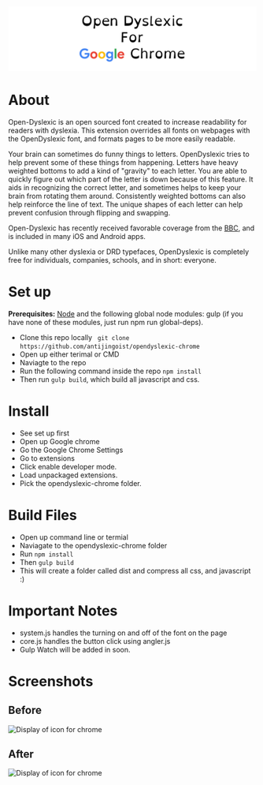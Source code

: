 
![alt text](.github/readme.png "OpenDyslexic")



# About 

Open-Dyslexic is an open sourced font created to increase readability for readers with dyslexia. This extension overrides all fonts on webpages with the OpenDyslexic font, and formats pages to be more easily readable. 

Your brain can sometimes do funny things to letters. OpenDyslexic tries to help prevent some of these things from happening. Letters have heavy weighted bottoms to add a kind of "gravity" to each letter. You are able to quickly figure out which part of the letter is down because of this feature. It aids in recognizing the correct letter, and sometimes helps to keep your brain from rotating them around. Consistently weighted bottoms can also help reinforce the line of text. The unique shapes of each letter can help prevent confusion through flipping and swapping.

Open-Dyslexic has recently received favorable coverage from the [BBC](http://bbc.com/news/technology-19734341), and is included in many iOS and Android apps. 

Unlike many other dyslexia or DRD typefaces, OpenDyslexic is completely free for individuals, companies, schools, and in short: everyone. 




# Set up

**Prerequisites:** [Node](http://nodejs.org/) and the following global node modules:  gulp (if you have none of these modules, just run npm run global-deps).
- Clone this repo locally ``` git clone  https://github.com/antijingoist/opendyslexic-chrome```
- Open up either terimal or CMD
- Naviagte to the repo 
- Run the following command inside the repo ```npm install```
- Then run ```gulp build```, which build all javascript and css.



# Install

- See set up first
- Open up Google chrome
- Go the Google Chrome Settings
- Go to extensions
- Click enable developer mode.
- Load unpackaged extensions.
- Pick the opendyslexic-chrome folder.


# Build Files

- Open up command line or termial
- Naviagate to the opendyslexic-chrome folder
- Run ```npm install ```
- Then ``` gulp build ```
- This will create a folder called dist and compress all css, and javascript :)


# Important Notes

- system.js handles the turning on and off of the font on the page
- core.js handles the button click using angler.js
- Gulp Watch will be added in soon.

# Screenshots

## Before

![Display of icon for chrome](https://github.com/antijingoist/opendyslexic-chrome/blob/master/.github/images/before.png)

## After

![Display of icon for chrome](https://github.com/antijingoist/opendyslexic-chrome/blob/master/.github/images/after.png)


